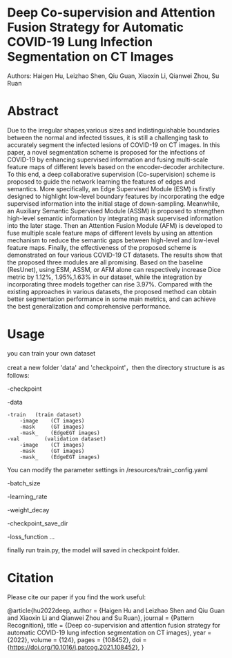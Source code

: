 # Deep Co-supervision and Attention Fusion Strategy for Automatic COVID-19 Lung Infection Segmentation on CT Images
Authors: Haigen Hu, Leizhao Shen, Qiu Guan, Xiaoxin Li, Qianwei Zhou, Su Ruan

# Abstract
Due to the irregular shapes,various sizes and indistinguishable boundaries between the normal and infected tissues, it is still a challenging task to accurately segment the infected lesions of COVID-19 on CT images. In this paper, a novel segmentation scheme is proposed for the infections of COVID-19 by enhancing supervised information and fusing multi-scale feature maps of different levels based on the encoder-decoder architecture. To this end, a deep collaborative supervision (Co-supervision) scheme is proposed to guide the network learning the features of edges and semantics. More specifically, an Edge Supervised Module (ESM) is firstly designed to highlight low-level boundary features by incorporating the edge supervised information into the initial stage of down-sampling. Meanwhile, an Auxiliary Semantic Supervised Module (ASSM) is proposed to strengthen high-level semantic information by integrating mask supervised information into the later stage. Then an Attention Fusion Module (AFM) is developed to fuse multiple scale feature maps of different levels by using an attention mechanism to reduce the semantic gaps between high-level and low-level feature maps. Finally, the effectiveness of the proposed scheme is demonstrated on four various COVID-19 CT datasets. The results show that the proposed three modules are all promising. Based on the baseline (ResUnet), using ESM, ASSM, or AFM alone can respectively increase Dice metric by 1.12%, 1.95%,1.63% in our dataset, while the integration by incorporating three models together can rise 3.97%. Compared with the existing approaches in various datasets, the proposed method can obtain better segmentation performance in some main metrics, and can achieve the best generalization and comprehensive performance.


# Usage

you can train your own dataset

creat a new folder 'data' and 'checkpoint'，then the directory structure is as follows:

-checkpoint

-data

```
-train   (train dataset)
    -image    (CT images)
    -mask     (GT images)
    -mask_    (EdgeEGT images)
-val        (validation dataset)
    -image    (CT images)
    -mask     (GT images)
    -mask_    (EdgeEGT images)
```

You can modify the parameter settings in /resources/train_config.yaml

-batch_size

-learning_rate

-weight_decay

-checkpoint_save_dir

-loss_function
...

finally run train.py, the model will saved in checkpoint folder.

# Citation
Please cite our paper if you find the work useful:

@article{hu2022deep,
author = {Haigen Hu and Leizhao Shen and Qiu Guan and Xiaoxin Li and Qianwei Zhou and Su Ruan},
journal = {Pattern Recognition},
title = {Deep co-supervision and attention fusion strategy for automatic COVID-19 lung infection segmentation on CT images},
year = {2022},
volume = {124},
pages = {108452},
doi = {https://doi.org/10.1016/j.patcog.2021.108452},
}
